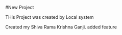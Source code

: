 #New Project 

THis Project was created by Local system

Created my Shiva Rama Krishna Ganji.
added feature